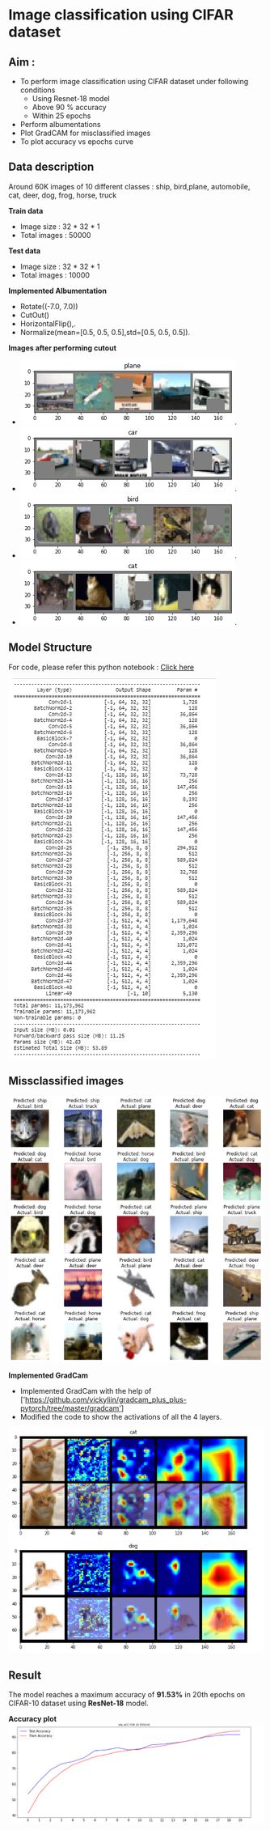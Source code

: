 # Image classification using CIFAR dataset

## Aim :
* To perform image classification using CIFAR dataset under following conditions
  - Using Resnet-18 model
  - Above 90 % accuracy
  - Within 25 epochs 
* Perform albumentations
* Plot GradCAM for misclassified images
* To plot accuracy vs epochs curve

## Data description
Around 60K images of 10 different classes : ship, bird,plane, automobile, cat, deer, dog, frog, horse, truck

**Train data**
- Image size : 32 * 32 * 1
- Total images : 50000

**Test data**
- Image size : 32 * 32 * 1
- Total images : 10000 

**Implemented Albumentation** 

- Rotate((-7.0, 7.0))
- CutOut()
- HorizontalFlip(),.
- Normalize(mean=[0.5, 0.5, 0.5],std=[0.5, 0.5, 0.5]).

**Images after performing cutout**
- ![](https://github.com/Noopuragr/EVA4/blob/master/S9/Cutout/cutout.png).
- ![](https://github.com/Noopuragr/EVA4/blob/master/S9/Cutout/cutout2.png).
- ![](https://github.com/Noopuragr/EVA4/blob/master/S9/Cutout/cutout3.png).
- ![](https://github.com/Noopuragr/EVA4/blob/master/S9/Cutout/cutout4.png).


## Model Structure

For code, please refer this python notebook : [Click here](https://github.com/Noopuragr/EVA4/blob/master/S9/S9.ipynb)

![](https://github.com/Noopuragr/EVA4/blob/master/S9/S9_model.PNG)


## Missclassified images
![Misclassified_images](https://github.com/Noopuragr/EVA4/blob/master/S9/Cutout/misclassified.png)

**Implemented GradCam**
 - Implemented GradCam with the help of ['https://github.com/vickyliin/gradcam_plus_plus-pytorch/tree/master/gradcam'] 
 - Modified the code to show the activations of all the 4 layers.

![Gradcam](https://github.com/Noopuragr/EVA4/blob/master/S9/GradCam.png)

## Result
The model reaches a maximum accuracy of **91.53%** in 20th epochs on CIFAR-10 dataset using **ResNet-18** model.

**Accuracy plot**
![Accuracy plot](https://github.com/Noopuragr/EVA4/blob/master/S9/acc_plot.PNG)

